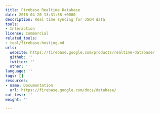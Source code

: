 ```yaml
---
title: Firebase Realtime Database
date: 2018-04-20 13:31:58 +0000
description: Real time syncing for JSON data
tools:
- Interaction
license: Commercial
related_tools:
- tool/firebase-hosting.md
urls:
  website: https://firebase.google.com/products/realtime-database/
  github: ''
  twitter: ''
  other: ''
language: ''
tags: []
resources:
- name: Documentation
  url: https://firebase.google.com/docs/database/
cat_test: ''
weight: ''

---
```

